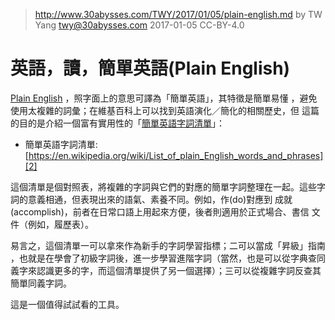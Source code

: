 ﻿> http://www.30abysses.com/TWY/2017/01/05/plain-english.md
> by TW Yang <twy@30abysses.com> 2017-01-05 CC-BY-4.0

# 英語，讀，簡單英語(Plain English)

[Plain English][1]  ，照字面上的意思可譯為「簡單英語」，其特徵是簡單易懂
，避免使用太複雜的詞彙；在維基百科上可以找到英語演化／簡化的相關歷史，但
這篇的目的是介紹一個富有實用性的「[簡單英語字詞清單][2]」：

* 簡單英語字詞清單: [https://en.wikipedia.org/wiki/List_of_plain_English_words_and_phrases][2]

[1]: https://en.wikipedia.org/wiki/Plain_English
[2]: https://en.wikipedia.org/wiki/List_of_plain_English_words_and_phrases

這個清單是個對照表，將複雜的字詞與它們的對應的簡單字詞整理在一起。這些字
詞的意義相通，但表現出來的語氣、素養不同。例如，作(do)對應到
成就(accomplish)，前者在日常口語上用起來方便，後者則適用於正式場合、書信
文件（例如，履歷表）。

易言之，這個清單一可以拿來作為新手的字詞學習指標；二可以當成「昇級」指南
，也就是在學會了初級字詞後，進一步學習進階字詞（當然，也是可以從字典查同
義字來認識更多的字，而這個清單提供了另一個選擇）；三可以從複雜字詞反查其
簡單同義字詞。

這是一個值得試試看的工具。
